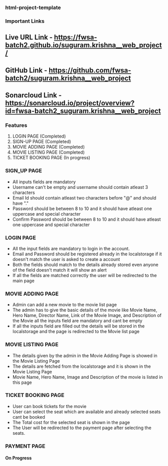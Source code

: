 ### html-project-template

### Important Links

## Live URL Link - https://fwsa-batch2.github.io/suguram.krishna__web_project/
## GitHub Link - https://github.com/fwsa-batch2/suguram.krishna__web_project
## Sonarcloud Link - https://sonarcloud.io/project/overview?id=fwsa-batch2_suguram.krishna__web_project 

### Features

1. LOGIN PAGE (Completed)
2. SIGN-UP PAGE (Completed)
3. MOVIE ADDING PAGE (Completed)
4. MOVIE LISTING PAGE (Completed)
5. TICKET BOOKING PAGE (In progress)


### SIGN_UP PAGE

* All inputs fields are mandatory
* Username can't be empty and username should contain atleast 3 characters 
* Email Id should contain atleast two characters before "@" and should have "."
* Password should be between 8 to 10 and it should have atleast one uppercase and special character
* Confirm Password should be between 8 to 10 and it should have atleast one uppercase and special character

### LOGIN PAGE

* All the input fields are mandatory to login in the account.
* Email and Password should be registered already in the localstorage if it doesn't match the user is asked to create a account
* Both the fields should match to the details already stored even anyone of the field doesn't match it will show an alert
* If all the fields are matched correctly the user will be redirected to the main page

### MOVIE ADDING PAGE

* Admin can add a new movie to the movie list page
* The admin has to give the basic details of the movie like Movie Name, Hero Name, Director Name, Link of the Movie Image, and Description of the Movie all the inputs field are mandatory and cant be empty
* If all the inputs field are filled out the details will be stored in the localstorage and the page is redirected to the Movie list page

### MOVIE LISTING PAGE

* The details given by the admin in the Movie Adding Page is showed in the Movie Listing Page
* The details are fetched from the localstorage and it is shown in the Movie Listing Page
* Movie Name, Hero Name, Image and Description of the movie is listed in this page

### TICKET BOOKING PAGE
* User can book tickets for the movie
* User can select the seat which are available and already selected seats cant be booked
* The Total cost for the selected seat is shown in the page 
* The User will be redirected to the payment page after selecting the seats.

### PAYMENT PAGE
#### On Progress